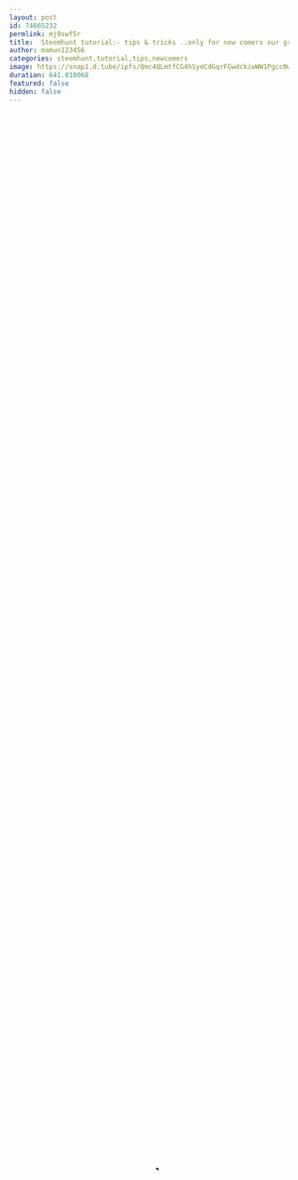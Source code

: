 ```yaml
---
layout: post
id: 74665232
permlink: mj9swf5r
title:  Steemhunt tutorial:- tips & tricks ..only for new comers our great platform steemhunt...
author: mamun123456
categories: steemhunt,tutorial,tips,newcomers
image: https://snap1.d.tube/ipfs/Qmc4QLmtfCG4hSyeCdGqrFGwdckiwWW1PgccNwcNJNWmur
duration: 641.010068
featured: false
hidden: false
---
```

    
<video poster="https://snap1.d.tube/ipfs/Qmc4QLmtfCG4hSyeCdGqrFGwdckiwWW1PgccNwcNJNWmur" autoplay="" id="player_html5_api" class="vjs-tech" style="width: 100%; height: 100%;" tabindex="-1" src="https://video.dtube.top/ipfs/QmU8a3xLppEHHeYhPU2eHGG8V1WUHeVHtuy36YBS1f1wpV"></video>

How are you all hoping that you are very good, again you have come up with a lot of important and a video to learn, and the words that I said in this video will certainly help in some of the new @steemhunt platforms.


![20190513_192712.png](https://cdn.steemitimages.com/DQmbUwH62NyK2xiJu3f2fLoTJQTxAUW7Gns1dSSb3SDt9MB/20190513_192712.png)

I always try to know as much as I know that I have tried to give the same amount of money to people, but I have received a bit of help.

And if you have any difficulty understanding, then comment me I will try my best to convince you.

And if you like this tutorial video of me in this tutorial post then do not forget to like comments.